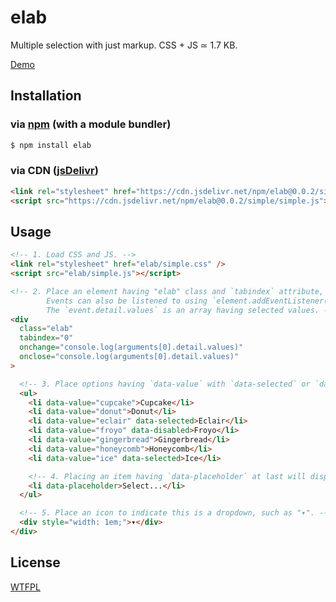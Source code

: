 # elab

Multiple selection with just markup. CSS + JS ≃ 1.7 KB.

[Demo](https://codepen.io/luncheon/pen/qBqQMjg)

## Installation

### via [npm](https://www.npmjs.com/package/elab) (with a module bundler)

```sh
$ npm install elab
```

### via CDN ([jsDelivr](https://www.jsdelivr.com/package/npm/elab))

```html
<link rel="stylesheet" href="https://cdn.jsdelivr.net/npm/elab@0.0.2/simple/simple.css" />
<script src="https://cdn.jsdelivr.net/npm/elab@0.0.2/simple/simple.js"></script>
```

## Usage

```html
<!-- 1. Load CSS and JS. -->
<link rel="stylesheet" href="elab/simple.css" />
<script src="elab/simple.js"></script>

<!-- 2. Place an element having "elab" class and `tabindex` attribute, and listen to "change" or "close" event.
        Events can also be listened to using `element.addEventListener()`.
        The `event.detail.values` is an array having selected values. -->
<div
  class="elab"
  tabindex="0"
  onchange="console.log(arguments[0].detail.values)"
  onclose="console.log(arguments[0].detail.values)"
>

  <!-- 3. Place options having `data-value` with `data-selected` or `data-disabled` as appropriate. -->
  <ul>
    <li data-value="cupcake">Cupcake</li>
    <li data-value="donut">Donut</li>
    <li data-value="eclair" data-selected>Eclair</li>
    <li data-value="froyo" data-disabled>Froyo</li>
    <li data-value="gingerbread">Gingerbread</li>
    <li data-value="honeycomb">Honeycomb</li>
    <li data-value="ice" data-selected>Ice</li>

    <!-- 4. Placing an item having `data-placeholder` at last will display the placeholder when there is no selected item. -->
    <li data-placeholder>Select...</li>
  </ul>

  <!-- 5. Place an icon to indicate this is a dropdown, such as "▾". -->
  <div style="width: 1em;">▾</div>
</div>
```

## License

[WTFPL](http://www.wtfpl.net)
